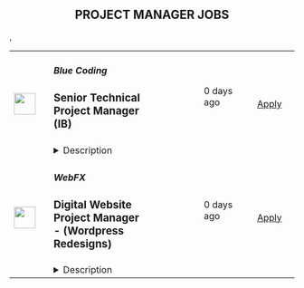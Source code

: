 <div align="center"><h2>PROJECT MANAGER JOBS</h2></div><table><tr>
                <td width="100" height="100" rowspan="2">
                    <img src="https://lever-client-logos.s3.us-west-2.amazonaws.com/3c1d9ac7-6738-46c5-b6ca-a35fa2a0df57-1666278594128.png" width="38px" height="auto">
                </td>
                <td width="300">
                    <h5>Blue Coding</h5>
                    <h3>Senior  Technical Project Manager (IB)</h3>
                </td>
                <td width="300">
                    <code></code>
                </td>
                <td width="200">
                <text>0 days ago</text>
                </td>
                <td width="100" rowspan="2">
                <a href="https://jobs.lever.co/bluecoding/627d69ab-459b-4afd-8def-8b2df53fd97d" align="right" target="_blank">Apply</a>
                </td>
            </tr>
            <tr>
                <td colspan="3">
                <details><summary>Description</summary>
                <div><i style="font-size: 18px">Do you want to earn a salary in USD?&nbsp;</i></div><div><i style="font-size: 18px">Would you like to work from wherever you want?</i></div><div><i style="font-size: 18px">Would you like to be a part of the leading next-gen software developers?&nbsp;</i></div><div><br></div><div><b style="font-size: 24px">Hi, you finally found us!</b><span style="font-size: 24px">&nbsp;</span></div><div><br></div><div><b style="font-size: 24px">Why work at Blue Coding?</b><span style="font-size: 24px">&nbsp;</span></div><div><br></div><div>At Blue Coding we specialize in hiring excellent developers and amazing people from all over Latin America and other parts of the world. For the past 9 years, we’ve helped cutting-edge companies in the United States and Canada -both large and small, build great development teams and develop great products. Online shops, digital agencies, SaaS providers, and software consulting firms are a few of our clients. Our team of over 100 engineers is distributed in more than 10 countries across the Americas. We are a fully remote company working with a wide array of technologies and have expertise in every stage of the software development process.&nbsp;&nbsp;</div><div><br></div><div>Our team is highly connected, united, and culturally diverse, and our collaborators are involved in many initiatives around the world, from wildlife preservation to volunteering at local charities. We also participate in group activities like movie nights, trivia, and meme competitions. We stand for honesty, fairness, respect, efficiency, hard work, and cooperation.</div><div><br></div><div><b style="font-size: 24px">What are we looking for?</b></div><div><br></div><div>We are looking for a <b>Technical Project Manager</b> to support our client's Technology Organization. Our client drives cross-functional alignment, creates process efficiencies, and delivers large-scale strategic initiatives in a rapidly growing Legal Technology space.</div><div><span style="font-size: 10pt">&nbsp;</span></div><div><span style="font-size: 10pt">The ideal candidate will join a team of technical project and program managers who focus on driving&nbsp;business-critical initiatives across the product development organization. You will be a strong self-starter and, therefore, able to drill into business data and technical trade-offs to identify clear direction and focus for your tasks, projects, and programs. You know how to continue to move forward in the face of ambiguity&nbsp;and imperfect knowledge.&nbsp;</span></div><div><span style="font-size: 10pt">You will have experience working with multiple partners across an organization and are skilled at building&nbsp;and maintaining relationships. You’ll demonstrate a successful track record leading medium to large&nbsp;projects using agile methodologies. You’ll be able to thrive and succeed in an entrepreneurial&nbsp;environment and not be hindered by ambiguity or competing priorities. You show good judgment, making&nbsp;trade-offs between immediate and long-term business needs.&nbsp;</span></div><div><br></div><div><b style="font-size: 24px">What's unique about this job?</b></div><div><br></div><div>Our client is a new media company based in El Segundo, California, United States, that operates online media, community, and e-commerce sites in vertical markets. The company also develops and licenses internet software and social media applications.</div><div><br></div><div>They’ve grown to become the leading digital franchise focused on large vertical markets, headlined by their current focus on the Health and Legal markets.</div><div><br></div><div>Their unique and focused approach scales rapidly, drives consistent growth and enables rapid innovation to meet their users' and commercial partners' evolving needs. This approach also enables them to unlock new market segments quickly and efficiently.</div><div><br></div><div><br></div><h3>Here are some of the exciting day-to-day challenges you will face in this role:</h3><li>Drive end-to-end program planning and execution across multi-disciplinary teams</li><li>Support strategic cross-functional planning, leading discovery and prioritization by closely&nbsp;collaborating with product and engineering leads to develop program plans&nbsp;</li><li>Partner with product and engineering to develop project milestones, track progress, handle&nbsp;cross-team dependencies, resource planning, mitigate risks and run effective communications&nbsp;</li><li>Proactively identify and remove impediments to drive momentum and progress. Identify&nbsp;</li><li>communication gaps, lead issue resolution and provide support to teams balancing competing&nbsp;priorities&nbsp;</li><li>Work closely with stakeholders and product managers to ensure that requirements are translated&nbsp;to the technology requirements that subsequently drive the execution of software development&nbsp;from design through successful deployment and adoption.&nbsp;</li><li>Collaborate to define the technical architecture of solutions for services and support technical&nbsp;implementation and integration efforts.&nbsp;</li><li>Document project plans for cross-team initiatives and drive on-schedule delivery of results&nbsp;</li><li>Contribute to the definition, development and tracking of product and team metrics and&nbsp;operational improvements&nbsp;</li><li>Drive consistent, high-quality project management practices by creating and maintaining a&nbsp;repository of templates and best practices&nbsp;</li><li>Communicate project risks, progress, launches and retrospectives across all stakeholders and&nbsp;teams – consistently and transparently&nbsp;</li>,<h3>You will shine if you have these:</h3><li>5+ years of experience in technical program management working directly with software&nbsp;engineering teams&nbsp;</li><li>5+ years of experience working at a technology company, preferably within a SaaS model&nbsp;</li><li>3+ years of experience leading software development projects with schedules and deadlines&nbsp;</li><li>Direct experience using iterative or agile methodologies&nbsp;</li><li>Proven track record of successful program delivery and handling complex initiatives across a&nbsp;variety of cross-functional teams&nbsp;</li><li>Must have experience using project planning, road mapping and issue tracking tools - JIRA,&nbsp;Confluence, Smartsheet, Roadmunk&nbsp;</li><li>BS/BA degree required, preferably in computer science or technical disciplines</li>,<h3>It doesn't hurt if you also have:</h3><li>Scrum Master, Scaled Agilist, or PMP Certification&nbsp;</li><li>Experience working cross-functionally with product management, design, engineering,&nbsp;marketing, customer support and operations&nbsp;</li><li>Experience owning program strategy, end-to-end delivery, and communicating results to senior&nbsp;leadership&nbsp;</li>,<h3>Here are some of the perks we offer you:</h3><li>Salary in USD</li><li>Flexible schedule (within US Time zones)</li><li>Benefits Package</li><li>100% remote</li><li>Long-term and full-time</li><div><b style="font-size: 24px">Hey, you are still here!</b><span style="font-size: 24px">&nbsp;</span></div><div><br></div><div>So, let us ask a few questions. Do you like working in a friendly environment? Are you fluent in English? Do you have a strong work ethic, are detail-oriented and have an ownership mentality? And most importantly do you love music and puppies? If so, then what are you waiting for? Come join our team and become part of this awesome company! We will be expecting you.</div>
                </details>
                </td>
            </tr>,<tr>
                <td width="100" height="100" rowspan="2">
                    <img src="https://lever-client-logos.s3-us-west-2.amazonaws.com/3f4a1490-d8b2-4b84-8e68-ca668c886eae-1582815376935.png" width="38px" height="auto">
                </td>
                <td width="300">
                    <h5>WebFX</h5>
                    <h3>Digital Website Project Manager - (Wordpress Redesigns)</h3>
                </td>
                <td width="300">
                    <code></code>
                </td>
                <td width="200">
                <text>0 days ago</text>
                </td>
                <td width="100" rowspan="2">
                <a href="https://jobs.lever.co/webfx/e5cbe4d2-cf79-4fc4-82a2-f5d5a7c5ba22" align="right" target="_blank">Apply</a>
                </td>
            </tr>
            <tr>
                <td colspan="3">
                <details><summary>Description</summary>
                <div>WebFX is a proud Google Premier Partner with 6 offices in the US as well as an office in Guatemala and another in Cape Town, South Africa, where we are a registered employee as WebFX South Africa!  We are continuing to expand worldwide and would love for you to be a part of that! In fact, we doubled in size in the past 5 years and are projecting to once again double in size and be a global, publicly traded tech company by the year 2030 - operating in every continent, servicing clients globally. We currently have talented team members across the globe (representing 18+ Countries) who work remotely full time and have done so for 10+ years.</div><div><br></div><div><span style="font-size: 11pt">No matter where you’re located, we’d love to have you join our mission of providing world-class digital marketing solutions to mid-size businesses on a global scale. We thrive on driving business growth for our clients and are looking for people who take pride in their marketing efforts and enjoy having fun at the same time. Sound like you? Great! Keep reading:</span></div><div><br></div><div><span style="font-size: 24px">Why Choose WebFX</span></div><div><br></div><div>We've been named the #1 best place to work in our headquarter's home state of Pennsylvania for 9 years in a row and offer the same culture and benefits to our global, remote team members. Along with a very competitive base pay, we offer company profit sharing, performance bonuses, On-going learning bonuses (yes, you get paid to learn!) and time zone differential pay. World class digital marketing training, long term career track, Health Insurance (including dental, vision, remote doctor, etc), and there's seriously a ton of other benefits! To name just a few:</div><div><br></div><div>- If you’re located in one of our operating countries (Guatemala  or South Africa), this is a Full-time (non-contract based) position. Either way, WebFX offers long term stability to all of our FXFamily members. In fact, many of our global/remote team members have been with WebFX for 9+ years and we’re hopeful you can be too!&nbsp;</div><div>- We put our people first, it’s as simple as that. You’re never on your own - when you run into inevitable challenges, we’re there to support you along the way!</div><div>- Long-lasting relationships with both clients and team members due to consistently low turnover rates that are simply unheard of in our industry, because again, we put our people first.</div><div>- Fully Remote or hybrid/in-office options if you prefer and are within commuting distance of one of our international locations (Antigua, Guatemala and Cape Town, South Africa). <span style="font-size: medium">🏡</span></div><div>- Fully equipped in-home office setup including computer, dual large monitors, headset, seriously fast internet, generator and more! 🖥️</div><div>- Be part of a rapidly growing company that at the same time only partners with clients who share our values🌱📈</div><div>- Unrestricted access to our dozens of proprietary softwares/platforms our internal R&amp;D team has developed for our team’s exclusive use, in addition to access to the many 3rd party tools and softwares we utilize internally in order to WOW our clients.<a href="https://www.webfx.com/marketingcloudfx/" class="postings-link"> You can learn more about just some of our proprietary tools here</a>!</div><div>- Merit-based promotional structure</div><div>- <span style="font-size: 11pt">We have a very strong commitment to giving back globally - in fact, it’s one of our values here at WebFX. As a member of our FXFamily, you get to be a large part of that simply by achieving your goals - since 2014, we’ve committed to donating globally through our FXBuilds program. </span><a href="https://www.webfx.com/about/fxbuilds/" style="font-size: 11pt" class="postings-link">You can learn more about that here</a><span style="font-size: 11pt">!</span></div><div><br></div><div><span style="font-size: 24px">What You'll Get</span></div><div><br></div><div><span style="font-size: 24px">World-Class Training and Ongoing Career Development</span></div><div><br></div><div>- No matter your level of experience, our “Bootcamp” web marketing training program is provided for all new WebFX “family members” to learn, grow and develop in and out of the office with the hard skills necessary to be successful in their position.&nbsp;</div><div>- From training with our <a href="https://www.horizoninteractiveawards.com/news/article/top-agency-2020-interview-kyle-helder-web-design-team-lead" class="postings-link">Award-Winning</a>&nbsp;Sr Developers, Designers and Project Managers to access to countless industry leading online training resources/courses/tutorials to getting experience with nearly 1,500+ different clients with various platforms, digital services and in every industry you can think of (and then some), our training program is simply unrivaled!</div><div>- Training doesn’t stop after your initial training period, we offer career development training and monthly Lunch-and-Learns with our state-of-the-art training amenities to facilitate departmental trainings, industry-related updates, and more!</div><div>- FXLearns program – where you get incentives for taking advantage of our countless industry training resources</div><div>- After 1,500+ clients, we’ve been able to truly master our processes and procedures – you will be trained on all of those - no need to develop how to do things (unless you want to help us continually improve that process!) – because we refuse to ever stagnate, we are always pushing the envelope to make those processes 1% better too!&nbsp;</div><div><br></div><div><br></div><div><span style="font-size: 24px">Opportunities for Growth</span></div><div><br></div><div>WebFX grew 250%+ over the past 3 years both locally and globally, and merit-based promotional opportunities are abundant if you're meeting or exceeding position performance metrics. We believe in growing and promoting our internal team first and foremost. In fact, 95% of our promotions are internal! All team members have a very clearly defined progression path, so you know exactly what is expected of you so you can put your career in your own hands. And what’s more, you’re not expected to know it all - we believe in continually striving to be an expert in your subject matter of expertise – so while we will purposely challenge you to grow in SEO/PPC/Google Analytics, we are a full service agency that has experts in other departments that handle everything else - from link building, social media, web design and web development. So you can truly master your trade.</div><div><br></div><div><br></div><div><span style="font-size: 24px">Working Hours</span></div><div>The core position hours are Monday through Friday - 8AM EST until 3:30PM EST/New York Time Zone in order to accommodate our clients' schedules, with additional options to fulfill the full work week within your time zone (Depending on the hours you select, you will receive additional pay for overlapping our hours)</div><div><br></div><div><span style="font-size: 24px">Who We're Looking For</span></div><div><br></div><div>We're looking for an experienced digital project /web manager to join our Interactive team. The ideal candidate would have agency experience acting as a liaison between clients and our design/development team to ensure client projects are launched on time. </div><div><br></div><div>We have a mid-level and a senior-level position available. </div><div><span style="font-size: 24px;">Working Hours</span></div><div>The core position hours are Monday through Friday - 8AM EST until 3:30PM EST/New York Time Zone in order to accommodate our clients' schedules, with additional options to fulfill the full work week within your time zone (Depending on the hours you select, you will receive additional pay for overlapping our hours)</div><div><br></div><div><span style="font-size: 24px;">Who We're Looking For</span></div><div><br></div><div>We're looking for an experienced digital project /web manager to join our Interactive team. The ideal candidate would have agency experience acting as a liaison between clients and our design/development team to ensure client projects are launched on time. </div><div><br></div><div>We have a mid-level and a senior-level position available. </div><h3></h3><li><b>Qualities</b></li><li>PM experience working with website redesigns. </li><li>Wordpress experience is a bonus! </li><li>Exceptional customer service skills</li><li>Exceptional eye for aesthetically pleasing websites</li><li>Excels at delivering projects on time and within budget, meeting high-quality standards and customer expectations</li><li>Must possess excellent communication skills</li><li>Photoshop or HTML skills are a bonus but not required</li><li>Ability to manage and take delegation well from others</li><li>Able to perform tasks with a mentality of figuring it out as well as asking questions when needed</li><li>Ability to take on pieces of major projects with instruction and execute with minimal supervision</li><li>Ability to clearly and proactively communicate available bandwidth</li><li>Ability to clearly and concisely communicate with clients and internal teams in a timely manner</li><div><br></div><li><b>Experience</b></li><li>Experience setting and communicating priorities to project teams, while managing multiple projects simultaneously</li><li>Background or experience in computer science/HTML/CSS or UX a plus (but not required)</li><h3>What You'll Do</h3><li>Oversee design, development, and implementation of websites and creative works for social media campaigns (post training)</li><li>Use a variety of standard tools and methods to communicate with the client</li><li>Lead multiple project teams to create websites that exceed customer expectations and speak to the customer’s target audience</li><li>Provide high-quality client interaction</li><li>Provide client satisfaction</li><li>Efficiently complete deliverables</li><li>Use organization, communication, and troubleshooting skills to prioritize multiple assignments and meet project deadlines</li><li>Experience setting and communicating priorities to project teams, while managing multiple projects simultaneously</li><li>Quality testing for website builds and launches</li><li>Developing and outlining specs for website builds (utilizing UX best practices)</li><li>Collaborate between Development, Design, Strategy, and Marketing departments to design, develop, test, and maintain web support for a variety of clients</li><li>Plan and develop strategic web roadmaps for clients</li><li>Make strategic recommendations on website performance updates</li><li>Manage small and large website projects from strategy to launch</li><li>Manage daily web maintenance tasks for clients</li><li>Organize daily workload and prioritize between small tasks and larger projects</li><li>Contribute appropriate and significant ideas to the team to help produce better work for clients</li><div><br></div><li><b>Percentage Breakdown</b></li><li>10% client interaction (phone calls, meetings, emails, client training, etc.) (primary point of contact for your individual clients)</li><li>30% developing web project specifications and managing schedules of web designers and web developers (acting as internal POC for projects you’re managing)</li><li>10% outlining design/user experience specifications</li><li>10% testing content management systems and e-commerce store functionality and user experience</li><li>10% development of website information architecture</li><li>15% project and website quality assurance</li><li>5% website conversion rate optimization and UX testing</li><h3>Job Submission Requirements (Note: Primary hiring criteria is applicant sample works)</h3><li>Minimum of 3 URLs (websites you designed and/or helped develop and launch)</li><li>Resume (Must be in English to be considered)</li><li>Portfolio or PDF of additional work</li><div><br></div><div><br></div><div><span style="font-size: 24px">Compensation</span></div><div>Negotiable, based on experience</div><div><span style="font-size: 11pt">Annual merit-based increases</span></div><div><br></div><div><span style="font-size: 24px">Working Hours</span></div><div><br></div><div><b>Asia (Philippines / Indonesia)</b></div><div>This position requires overlapping hours from 3:30 AM EST - 12:00 PM EST (New York Time Zone) Monday - Friday. </div><div><br></div><div><b>Africa / Europe (Ghana, UK, Ireland, Kenya, etc) </b></div><div>This position requires overlapping hours from 6:00 AM EST - 2:30 PM EST, Monday - Friday. The 40 hours of work doesn’t include any lunch or breaks.&nbsp;&nbsp;</div><div><br></div><div>*** This excludes South Africa. South Africa has additional hours options. </div><div><br></div><div><b>North America &amp; South America</b></div><div>This position requires overlapping hours from 8:00 AM EST - 4:30 PM EST, Monday - Friday. The 40 hours of work doesn’t include any lunch or breaks.&nbsp;&nbsp;</div><div><br></div><div><span style="font-size: 18px">Check out our culture on social media:</span></div><div><a href="https://www.instagram.com/webfx" class="postings-link">Instagram</a></div><div><a href="https://twitter.com/webfx" class="postings-link">Twitter</a></div><div><a href="https://www.facebook.com/webfxinc/" class="postings-link">Facebook</a></div><div><br></div><div>Please submit a resume or CV (in English) to be considered for this opportunity.</div><div><br></div><div><i style="font-size: 11pt">*You don't need to apply more than once, even if you're interested in multiple positions - you can simply let us know! We consider all open roles when reviewing resumes and applications!&nbsp;</i></div><div><br></div><div>WebFX is an Equal Opportunity Employer, committed to providing and fostering an inclusive environment where all people, including women, minorities, LGBTQ+, and other underrepresented groups, are supported, respected, and encouraged to excel within STEM careers. Our goal as an organization is to empower our team to achieve their personal best, bring people together, and provide equal opportunity to do so regardless of race, age, gender, sexual orientation, religion, physical ability or disability, or political affiliation. <a href="https://equality.webfx.com/" class="postings-link">You can learn more on our website here</a>!</div><div><br></div><div>WebFX is a proud Google Premier Partner with 6 offices in the US as well as an office in Guatemala and another in Cape Town, South Africa, where we are a registered employee as WebFX South Africa!  We are continuing to expand worldwide and would love for you to be a part of that! In fact, we doubled in size in the past 5 years and are projecting to once again double in size and be a global, publicly traded tech company by the year 2030 - operating in every continent, servicing clients globally. We currently have talented team members across the globe (representing 18+ Countries) who work remotely full time and have done so for 10+ years.</div><div><br></div><div><span style="font-size: 11pt;">No matter where you’re located, we’d love to have you join our mission of providing world-class digital marketing solutions to mid-size businesses on a global scale. We thrive on driving business growth for our clients and are looking for people who take pride in their marketing efforts and enjoy having fun at the same time. Sound like you? Great! Keep reading:</span></div><div><br></div><div><span style="font-size: 24px;">Why Choose WebFX</span></div><div><br></div><div>We've been named the #1 best place to work in our headquarter's home state of Pennsylvania for 9 years in a row and offer the same culture and benefits to our global, remote team members. Along with a very competitive base pay, we offer company profit sharing, performance bonuses, On-going learning bonuses (yes, you get paid to learn!) and time zone differential pay. World class digital marketing training, long term career track, Health Insurance (including dental, vision, remote doctor, etc), and there's seriously a ton of other benefits! To name just a few:</div><div><br></div><div>- If you’re located in one of our operating countries (Guatemala  or South Africa), this is a Full-time (non-contract based) position. Either way, WebFX offers long term stability to all of our FXFamily members. In fact, many of our global/remote team members have been with WebFX for 9+ years and we’re hopeful you can be too!&nbsp;</div><div>- We put our people first, it’s as simple as that. You’re never on your own - when you run into inevitable challenges, we’re there to support you along the way!</div><div>- Long-lasting relationships with both clients and team members due to consistently low turnover rates that are simply unheard of in our industry, because again, we put our people first.</div><div>- Fully Remote or hybrid/in-office options if you prefer and are within commuting distance of one of our international locations (Antigua, Guatemala and Cape Town, South Africa). <span style="font-size: medium;">🏡</span></div><div>- Fully equipped in-home office setup including computer, dual large monitors, headset, seriously fast internet, generator and more! 🖥️</div><div>- Be part of a rapidly growing company that at the same time only partners with clients who share our values🌱📈</div><div>- Unrestricted access to our dozens of proprietary softwares/platforms our internal R&amp;D team has developed for our team’s exclusive use, in addition to access to the many 3rd party tools and softwares we utilize internally in order to WOW our clients.<a href="https://www.webfx.com/marketingcloudfx/" class="postings-link" target="_blank" rel="noopener noreferrer"> You can learn more about just some of our proprietary tools here</a>!</div><div>- Merit-based promotional structure</div><div>- <span style="font-size: 11pt;">We have a very strong commitment to giving back globally - in fact, it’s one of our values here at WebFX. As a member of our FXFamily, you get to be a large part of that simply by achieving your goals - since 2014, we’ve committed to donating globally through our FXBuilds program. </span><a href="https://www.webfx.com/about/fxbuilds/" style="font-size: 11pt;" class="postings-link" target="_blank" rel="noopener noreferrer">You can learn more about that here</a><span style="font-size: 11pt;">!</span></div><div><br></div><div><span style="font-size: 24px;">What You'll Get</span></div><div><br></div><div><span style="font-size: 24px;">World-Class Training and Ongoing Career Development</span></div><div><br></div><div>- No matter your level of experience, our “Bootcamp” web marketing training program is provided for all new WebFX “family members” to learn, grow and develop in and out of the office with the hard skills necessary to be successful in their position.&nbsp;</div><div>- From training with our <a href="https://www.horizoninteractiveawards.com/news/article/top-agency-2020-interview-kyle-helder-web-design-team-lead" class="postings-link" target="_blank" rel="noopener noreferrer">Award-Winning</a>&nbsp;Sr Developers, Designers and Project Managers to access to countless industry leading online training resources/courses/tutorials to getting experience with nearly 1,500+ different clients with various platforms, digital services and in every industry you can think of (and then some), our training program is simply unrivaled!</div><div>- Training doesn’t stop after your initial training period, we offer career development training and monthly Lunch-and-Learns with our state-of-the-art training amenities to facilitate departmental trainings, industry-related updates, and more!</div><div>- FXLearns program – where you get incentives for taking advantage of our countless industry training resources</div><div>- After 1,500+ clients, we’ve been able to truly master our processes and procedures – you will be trained on all of those - no need to develop how to do things (unless you want to help us continually improve that process!) – because we refuse to ever stagnate, we are always pushing the envelope to make those processes 1% better too!&nbsp;</div><div><br></div><div><br></div><div><span style="font-size: 24px;">Opportunities for Growth</span></div><div><br></div><div>WebFX grew 250%+ over the past 3 years both locally and globally, and merit-based promotional opportunities are abundant if you're meeting or exceeding position performance metrics. We believe in growing and promoting our internal team first and foremost. In fact, 95% of our promotions are internal! All team members have a very clearly defined progression path, so you know exactly what is expected of you so you can put your career in your own hands. And what’s more, you’re not expected to know it all - we believe in continually striving to be an expert in your subject matter of expertise – so while we will purposely challenge you to grow in SEO/PPC/Google Analytics, we are a full service agency that has experts in other departments that handle everything else - from link building, social media, web design and web development. So you can truly master your trade.</div><div><br></div>
                </details>
                </td>
            </tr></table>